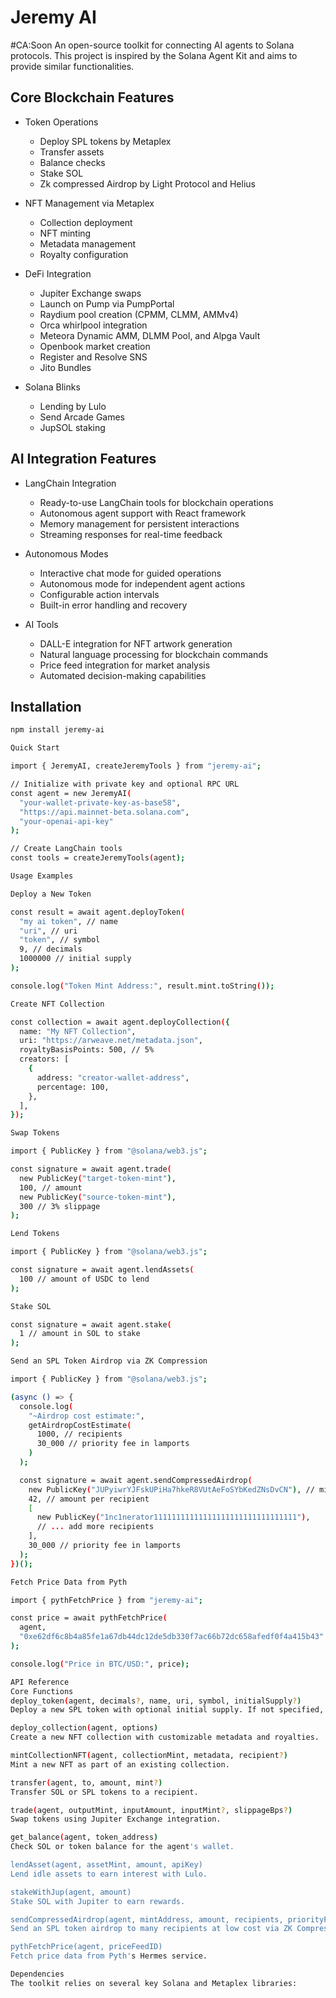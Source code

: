 # Jeremy AI
#CA:Soon
An open-source toolkit for connecting AI agents to Solana protocols. This project is inspired by the Solana Agent Kit and aims to provide similar functionalities.

## Core Blockchain Features

- Token Operations
  - Deploy SPL tokens by Metaplex
  - Transfer assets
  - Balance checks
  - Stake SOL
  - Zk compressed Airdrop by Light Protocol and Helius

- NFT Management via Metaplex
  - Collection deployment
  - NFT minting
  - Metadata management
  - Royalty configuration

- DeFi Integration
  - Jupiter Exchange swaps
  - Launch on Pump via PumpPortal
  - Raydium pool creation (CPMM, CLMM, AMMv4)
  - Orca whirlpool integration
  - Meteora Dynamic AMM, DLMM Pool, and Alpga Vault
  - Openbook market creation
  - Register and Resolve SNS
  - Jito Bundles

- Solana Blinks
   - Lending by Lulo
   - Send Arcade Games
   - JupSOL staking

## AI Integration Features

- LangChain Integration
  - Ready-to-use LangChain tools for blockchain operations
  - Autonomous agent support with React framework
  - Memory management for persistent interactions
  - Streaming responses for real-time feedback

- Autonomous Modes
  - Interactive chat mode for guided operations
  - Autonomous mode for independent agent actions
  - Configurable action intervals
  - Built-in error handling and recovery

- AI Tools
  - DALL-E integration for NFT artwork generation
  - Natural language processing for blockchain commands
  - Price feed integration for market analysis
  - Automated decision-making capabilities

## Installation

```bash
npm install jeremy-ai

Quick Start

import { JeremyAI, createJeremyTools } from "jeremy-ai";

// Initialize with private key and optional RPC URL
const agent = new JeremyAI(
  "your-wallet-private-key-as-base58",
  "https://api.mainnet-beta.solana.com",
  "your-openai-api-key"
);

// Create LangChain tools
const tools = createJeremyTools(agent);

Usage Examples

Deploy a New Token

const result = await agent.deployToken(
  "my ai token", // name
  "uri", // uri
  "token", // symbol
  9, // decimals
  1000000 // initial supply
);

console.log("Token Mint Address:", result.mint.toString());

Create NFT Collection

const collection = await agent.deployCollection({
  name: "My NFT Collection",
  uri: "https://arweave.net/metadata.json",
  royaltyBasisPoints: 500, // 5%
  creators: [
    {
      address: "creator-wallet-address",
      percentage: 100,
    },
  ],
});

Swap Tokens

import { PublicKey } from "@solana/web3.js";

const signature = await agent.trade(
  new PublicKey("target-token-mint"),
  100, // amount
  new PublicKey("source-token-mint"),
  300 // 3% slippage
);

Lend Tokens

import { PublicKey } from "@solana/web3.js";

const signature = await agent.lendAssets(
  100 // amount of USDC to lend
);

Stake SOL

const signature = await agent.stake(
  1 // amount in SOL to stake
);

Send an SPL Token Airdrop via ZK Compression

import { PublicKey } from "@solana/web3.js";

(async () => {
  console.log(
    "~Airdrop cost estimate:",
    getAirdropCostEstimate(
      1000, // recipients
      30_000 // priority fee in lamports
    )
  );

  const signature = await agent.sendCompressedAirdrop(
    new PublicKey("JUPyiwrYJFskUPiHa7hkeR8VUtAeFoSYbKedZNsDvCN"), // mint
    42, // amount per recipient
    [
      new PublicKey("1nc1nerator11111111111111111111111111111111"),
      // ... add more recipients
    ],
    30_000 // priority fee in lamports
  );
})();

Fetch Price Data from Pyth

import { pythFetchPrice } from "jeremy-ai";

const price = await pythFetchPrice(
  agent,
  "0xe62df6c8b4a85fe1a67db44dc12de5db330f7ac66b72dc658afedf0f4a415b43"
);

console.log("Price in BTC/USD:", price);

API Reference
Core Functions
deploy_token(agent, decimals?, name, uri, symbol, initialSupply?)
Deploy a new SPL token with optional initial supply. If not specified, decimals default to 9.

deploy_collection(agent, options)
Create a new NFT collection with customizable metadata and royalties.

mintCollectionNFT(agent, collectionMint, metadata, recipient?)
Mint a new NFT as part of an existing collection.

transfer(agent, to, amount, mint?)
Transfer SOL or SPL tokens to a recipient.

trade(agent, outputMint, inputAmount, inputMint?, slippageBps?)
Swap tokens using Jupiter Exchange integration.

get_balance(agent, token_address)
Check SOL or token balance for the agent's wallet.

lendAsset(agent, assetMint, amount, apiKey)
Lend idle assets to earn interest with Lulo.

stakeWithJup(agent, amount)
Stake SOL with Jupiter to earn rewards.

sendCompressedAirdrop(agent, mintAddress, amount, recipients, priorityFeeInLamports?, shouldLog?)
Send an SPL token airdrop to many recipients at low cost via ZK Compression.

pythFetchPrice(agent, priceFeedID)
Fetch price data from Pyth's Hermes service.

Dependencies
The toolkit relies on several key Solana and Metaplex libraries:


